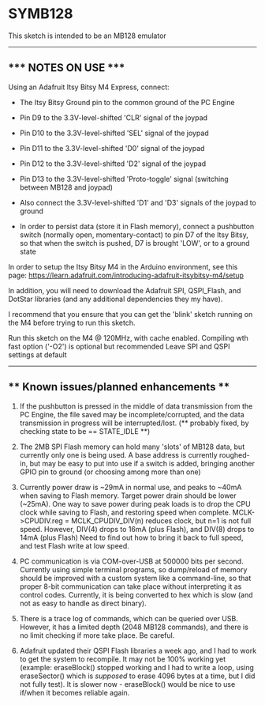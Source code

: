 # SYMB128


This sketch is intended to be an MB128 emulator

------------------------
***   NOTES ON USE   ***
------------------------

Using an Adafruit Itsy Bitsy M4 Express, connect:
- The Itsy Bitsy Ground pin to the common ground of the PC Engine
- Pin D9 to the 3.3V-level-shifted 'CLR' signal of the joypad
- Pin D10 to the 3.3V-level-shifted 'SEL' signal of the joypad
- Pin D11 to the 3.3V-level-shifted 'D0' signal of the joypad
- Pin D12 to the 3.3V-level-shifted 'D2' signal of the joypad
- Pin D13 to the 3.3V-level-shifted 'Proto-toggle' signal (switching between MB128 and joypad)

- Also connect the 3.3V-level-shifted 'D1' and 'D3' signals of the joypad to ground

- In order to persist data (store it in Flash memory), connect a pushbutton switch
  (normally open, momentary-contact) to pin D7 of the Itsy Bitsy, so that when the
  switch is pushed, D7 is brought 'LOW', or to a ground state


In order to setup the Itsy Bitsy M4 in the Arduino environment, see this page:
  https://learn.adafruit.com/introducing-adafruit-itsybitsy-m4/setup

In addition, you will need to download the Adafruit SPI, QSPI_Flash, and DotStar libraries
(and any additional dependencies they my have).

I recommend that you ensure that you can get the 'blink' sketch running on the M4 before trying
to run this sketch.

Run this sketch on the M4 @ 120MHz, with cache enabled.
Compiling wth fast option ('-O2') is optional but recommended
Leave SPI and QSPI settings at default


---------------------------------------
** Known issues/planned enhancements **
---------------------------------------

1) If the pushbutton is pressed in the middle of data transmission from the PC Engine,
   the file saved may be incomplete/corrupted, and the data transmission in progress
   will be interrupted/lost.  (** probably fixed, by checking state to be == STATE_IDLE **)

2) The 2MB SPI Flash memory can hold many 'slots' of MB128 data, but currently only one is
   being used.  A base address is currently roughed-in, but may be easy to put into use if a
   switch is added, bringing another GPIO pin to ground (or choosing among more than one)

3) Currently power draw is ~29mA in normal use, and peaks to ~40mA when saving to Flash
   memory.  Target power drain should be lower (~25mA).  One way to save power during peak
   loads is to drop the CPU clock while saving to Flash, and restoring speed when complete.
   MCLK->CPUDIV.reg = MCLK_CPUDIV_DIV(n) reduces clock, but n=1 is not full speed.
   However, DIV(4) drops to 16mA (plus Flash), and DIV(8) drops to 14mA (plus Flash)
   Need to find out how to bring it back to full speed, and test Flash write at low speed.

4) PC communication is via COM-over-USB at 500000 bits per second.  Currently using simple
   terminal programs, so dump/reload of memory should be improved with a custom system like
   a command-line, so that proper 8-bit communication can take place without interpreting it
   as control codes.  Currently, it is being converted to hex which is slow (and not as easy
   to handle as direct binary).

5) There is a trace log of commands, which can be queried over USB.  However, it has a limited
   depth (2048 MB128 commands), and there is no limit checking if more take place.  Be careful.

6) Adafruit updated their QSPI Flash libraries a week ago, and I had to work to get the system
   to recompile.  It may not be 100% working yet (example: eraseBlock() stopped working and I
   had to write a loop, using eraseSector() which is *supposed* to erase 4096 bytes at a time, but
   I did not fully test).  It is slower now - eraseBlock() would be nice to use if/when it becomes
   reliable again.
